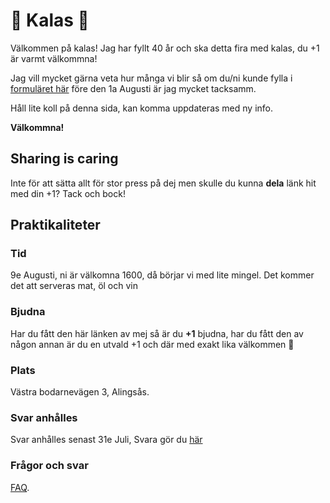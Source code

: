 # 🎉 Kalas 🎉
Välkommen på kalas! Jag har fyllt 40 år och ska detta fira med kalas, du +1 är varmt välkommna!

Jag vill mycket gärna veta hur många vi blir så om du/ni kunde fylla i
[formuläret här](https://docs.google.com/forms/d/e/1FAIpQLSdt3tNHtrMsa5QqN5EWIQ-Ra5dY1HEjQWOg8XKJ3NAqfUctGg/viewform?usp=dialog) 
före den 1a Augusti är jag mycket tacksamm.

Håll lite koll på denna sida, kan komma uppdateras med ny info.

**Välkommna!**

## Sharing is caring
Inte för att sätta allt för stor press på dej men skulle du kunna **dela** länk hit med din +1? Tack och bock!

## Praktikaliteter

### Tid

9e Augusti, ni är välkomna 1600, då börjar vi med lite mingel. Det kommer det att serveras mat, öl och vin

### Bjudna

Har du fått den här länken av mej så är du **+1** bjudna, har du fått den av någon annan är du en utvald +1 och där med exakt lika välkommen 🥳

### Plats

Västra bodarnevägen 3, Alingsås.

### Svar anhålles

Svar anhålles senast 31e Juli, Svara gör du 
[här](https://docs.google.com/forms/d/e/1FAIpQLSdt3tNHtrMsa5QqN5EWIQ-Ra5dY1HEjQWOg8XKJ3NAqfUctGg/viewform?usp=dialog)

### Frågor och svar

[FAQ](./faq.html).
